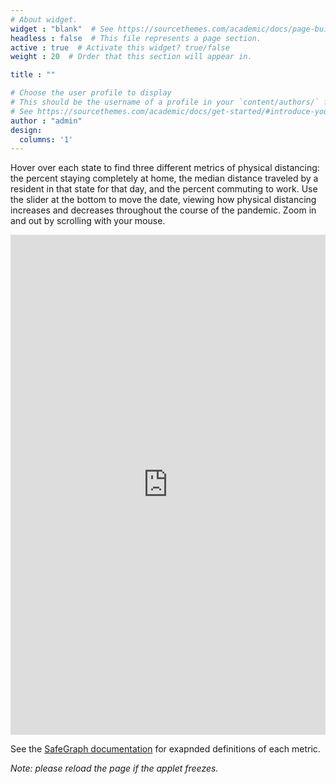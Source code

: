 ```yaml
---
# About widget.
widget : "blank"  # See https://sourcethemes.com/academic/docs/page-builder/
headless : false  # This file represents a page section.
active : true  # Activate this widget? true/false
weight : 20  # Order that this section will appear in.

title : ""

# Choose the user profile to display
# This should be the username of a profile in your `content/authors/` folder.
# See https://sourcethemes.com/academic/docs/get-started/#introduce-yourself
author : "admin"
design: 
  columns: '1'
---
```



Hover over each state to find three different metrics of physical distancing: the percent staying completely at home, the median distance traveled by a resident in that state for that day, and the percent commuting to work. Use the slider at the bottom to move the date, viewing how physical distancing increases and decreases throughout the course of the pandemic. Zoom in and out by scrolling with your mouse. 

<iframe height="800" width="100%" frameborder="no" src= "https://18kimn.shinyapps.io/shiny_safegraph/"> </iframe>

See the [SafeGraph documentation](https://docs.safegraph.com/docs/social-distancing-metrics) for exapnded definitions of each metric.

*Note: please reload the page if the applet freezes.*